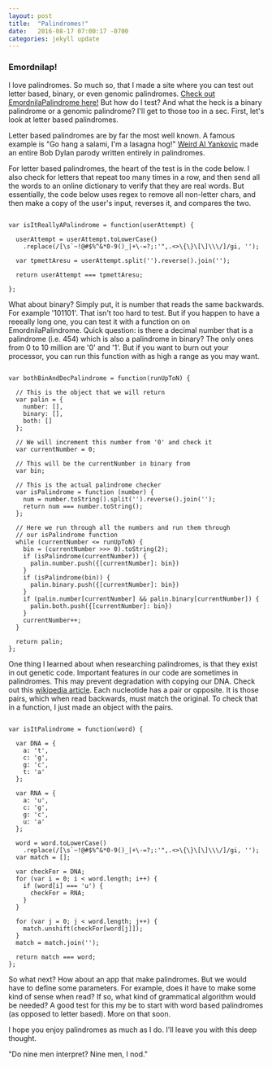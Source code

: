 ```yaml
---
layout: post
title:  "Palindromes!"
date:   2016-08-17 07:00:17 -0700
categories: jekyll update
---
```


### Emordnilap!

I love palindromes.  So much so, that I made a site where you can test out letter based, binary, or even genomic palindromes.  [Check out EmordnilaPalindrome here!](http://www.emordnilapalindro.me)  But how do I test?  And what the heck is a binary palindrome or a genomic palindrome?  I'll get to those too in a sec.  First, let's look at letter based palindromes.

Letter based palindromes are by far the most well known.  A famous example is "Go hang a salami, I'm a lasagna hog!"  [Weird Al Yankovic](https://www.youtube.com/watch?v=JUQDzj6R3p4) made an entire Bob Dylan parody written entirely in palindromes.  

For letter based palindromes, the heart of the test is in the code below.  I also check for letters that repeat too many times in a row, and then send all the words to an online dictionary to verify that they are real words.  But essentially, the code below uses regex to remove all non-letter chars, and then make a copy of the user's input, reverses it, and compares the two.  

```

var isItReallyAPalindrome = function(userAttempt) {

  userAttempt = userAttempt.toLowerCase()
    .replace(/[\s`~!@#$%^&*0-9()_|+\-=?;:'",.<>\{\}\[\]\\\/]/gi, '');

  var tpmettAresu = userAttempt.split('').reverse().join('');

  return userAttempt === tpmettAresu;

};      

```

What about binary?  Simply put, it is  number that reads the same backwards.  For example '101101'.  That isn't too hard to test.  But if you happen to have a reeeally long one, you can test it with a function on on EmordnilaPalindrome.  Quick question:  is there a decimal number that is a palindrome (i.e. 454) which is also a palindrome in binary?  The only ones from 0 to 10 million are '0' and '1'.  But if you want to burn out your processor, you can run this function with as high a range as you may want.  

```

var bothBinAndDecPalindrome = function(runUpToN) {

  // This is the object that we will return
  var palin = {
    number: [],
    binary: [],
    both: []
  };

  // We will increment this number from '0' and check it
  var currentNumber = 0;

  // This will be the currentNumber in binary from
  var bin;

  // This is the actual palindrome checker
  var isPalindrome = function (number) {
    num = number.toString().split('').reverse().join('');
    return num === number.toString();
  };

  // Here we run through all the numbers and run them through 
  // our isPalindrome function
  while (currentNumber <= runUpToN) {
    bin = (currentNumber >>> 0).toString(2);
    if (isPalindrome(currentNumber)) {
      palin.number.push({[currentNumber]: bin})
    }
    if (isPalindrome(bin)) {
      palin.binary.push({[currentNumber]: bin})
    }
    if (palin.number[currentNumber] && palin.binary[currentNumber]) {
      palin.both.push({[currentNumber]: bin})
    }
    currentNumber++;
  }

  return palin;
};    

```


One thing I learned about when researching palindromes, is that they exist in out genetic code.  Important features in our code are sometimes in palindromes.  This may prevent degradation with copying our DNA.  Check out this [wikipedia article](https://en.wikipedia.org/wiki/Palindromic_sequence).  Each nucleotide has a pair or opposite.  It is those pairs, which when read backwards, must match the original. To check that in a function, I just made an object with the pairs. 

```

var isItPalindrome = function(word) {

  var DNA = {
    a: 't',
    c: 'g',
    g: 'c',
    t: 'a'
  };

  var RNA = {
    a: 'u',
    c: 'g',
    g: 'c',
    u: 'a'
  };

  word = word.toLowerCase()
    .replace(/[\s`~!@#$%^&*0-9()_|+\-=?;:'",.<>\{\}\[\]\\\/]/gi, '');
  var match = [];

  var checkFor = DNA;
  for (var i = 0; i < word.length; i++) {
    if (word[i] === 'u') {
      checkFor = RNA;
    }
  }

  for (var j = 0; j < word.length; j++) {
    match.unshift(checkFor[word[j]]);
  }
  match = match.join('');

  return match === word;
}; 

```

So what next?  How about an app that make palindromes.  But we would have to define some parameters.  For example, does it have to make some kind of sense when read?  If so, what kind of grammatical algorithm would be needed?  A good test for this my be to start with word based palindromes (as opposed to letter based).  More on that soon.  

I hope you enjoy palindromes as much as I do.  I'll leave you with this deep thought.

"Do nine men interpret? Nine men, I nod."



[jekyll-docs]: http://jekyllrb.com/docs/home
[jekyll-gh]:   https://github.com/jekyll/jekyll
[jekyll-talk]: https://talk.jekyllrb.com/
